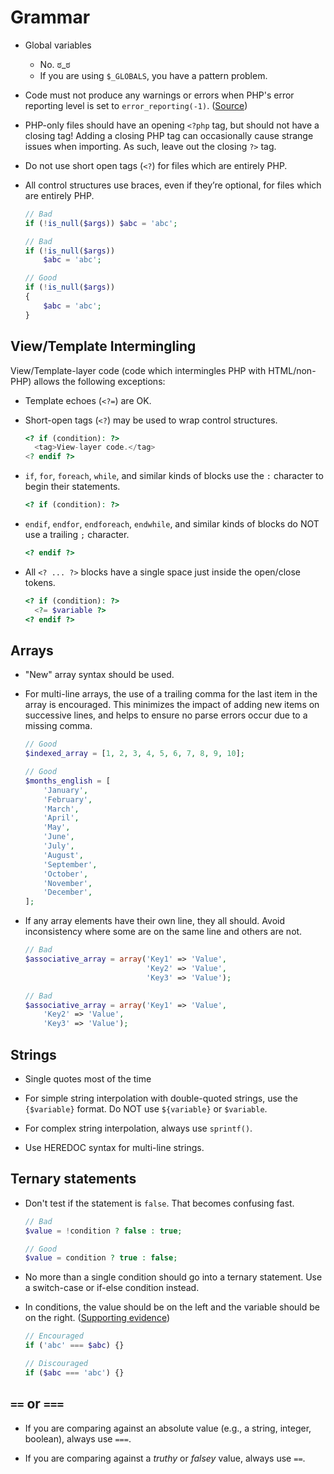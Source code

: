 # Grammar

* Global variables
    * No. ಠ_ಠ
    * If you are using `$_GLOBALS`, you have a pattern problem.

* Code must not produce any warnings or errors when PHP's error reporting level is set to `error_reporting(-1)`. ([Source](https://twitter.com/rasmus/status/7448448829))

* PHP-only files should have an opening `<?php` tag, but should not have a closing tag! Adding a closing PHP tag can occasionally cause strange issues when importing. As such, leave out the closing `?>` tag.

* Do not use short open tags (`<?`) for files which are entirely PHP.

* All control structures use braces, even if they’re optional, for files which are entirely PHP.

  ```php
  // Bad
  if (!is_null($args)) $abc = 'abc';

  // Bad
  if (!is_null($args))
      $abc = 'abc';

  // Good
  if (!is_null($args))
  {
      $abc = 'abc';
  }
  ```

## View/Template Intermingling

View/Template-layer code (code which intermingles PHP with HTML/non-PHP) allows the following exceptions:

* Template echoes (`<?=`) are OK.

* Short-open tags (`<?`) may be used to wrap control structures.

  ```php
  <? if (condition): ?>
    <tag>View-layer code.</tag>
  <? endif ?>
  ```

* `if`, `for`, `foreach`, `while`, and similar kinds of blocks use the `:` character to begin their statements.

  ```php
  <? if (condition): ?>
  ```

* `endif`, `endfor`, `endforeach`, `endwhile`, and similar kinds of blocks do NOT use a trailing `;` character.

  ```php
  <? endif ?>
  ```

* All `<? ... ?>` blocks have a single space just inside the open/close tokens.

  ```php
  <? if (condition): ?>
    <?= $variable ?>
  <? endif ?>
  ```

## Arrays

* "New" array syntax should be used.

* For multi-line arrays, the use of a trailing comma for the last item in the array is encouraged. This minimizes the impact of adding new items on successive lines, and helps to ensure no parse errors occur due to a missing comma.

  ```php
  // Good
  $indexed_array = [1, 2, 3, 4, 5, 6, 7, 8, 9, 10];

  // Good
  $months_english = [
      'January',
      'February',
      'March',
      'April',
      'May',
      'June',
      'July',
      'August',
      'September',
      'October',
      'November',
      'December',
  ];
  ```

* If any array elements have their own line, they all should. Avoid inconsistency where some are on the same line and others are not.

  ```php
  // Bad
  $associative_array = array('Key1' => 'Value',
                             'Key2' => 'Value',
                             'Key3' => 'Value');

  // Bad
  $associative_array = array('Key1' => 'Value',
      'Key2' => 'Value',
      'Key3' => 'Value');
  ```

## Strings

* Single quotes most of the time

* For simple string interpolation with double-quoted strings, use the `{$variable}` format. Do NOT use `${variable}` or `$variable`.

* For complex string interpolation, always use `sprintf()`.

* Use HEREDOC syntax for multi-line strings.

## Ternary statements

* Don't test if the statement is `false`. That becomes confusing fast.

  ```php
  // Bad
  $value = !condition ? false : true;

  // Good
  $value = condition ? true : false;
  ```

* No more than a single condition should go into a ternary statement. Use a switch-case or if-else condition instead.

* In conditions, the value should be on the left and the variable should be on the right. ([Supporting evidence](https://www.securecoding.cert.org/confluence/display/c/VOID+EXP21-C.+Place+constants+on+the+left+of+equality+comparisons))

  ```php
  // Encouraged
  if ('abc' === $abc) {}

  // Discouraged
  if ($abc === 'abc') {}
  ```

## `==` or `===`

* If you are comparing against an absolute value (e.g., a string, integer, boolean), always use `===`.

* If you are comparing against a _truthy_ or _falsey_ value, always use `==`.
